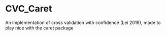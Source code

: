 # CVC_Caret
An implementation of cross validation with confidence (Lei 2019), made to play nice with the caret package
